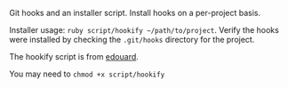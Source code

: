 Git hooks and an installer script. Install hooks on a per-project basis.

Installer usage: `ruby script/hookify ~/path/to/project`. Verify the hooks were installed by checking the `.git/hooks` directory for the project.

The hookify script is from [edouard](http://github.com/edouard).

You may need to `chmod +x script/hookify`